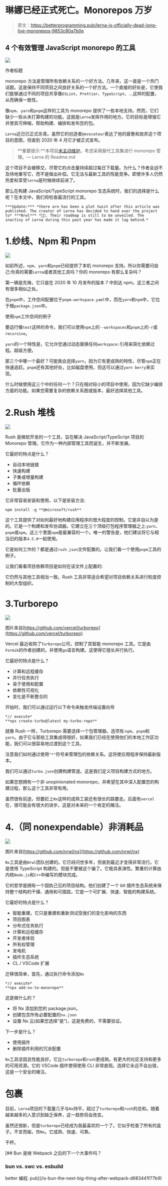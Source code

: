 # 琳娜已经正式死亡。Monorepos 万岁

> 原文：<https://betterprogramming.pub/lerna-is-officially-dead-long-live-monorepos-9853c80a7b0e>

## 4 个有效管理 JavaScript monorepo 的工具

![](img/96ed5fe76ebf7b0b89e341e8f42d7c3e.png)

作者标题

monorepo 方法是管理所有依赖关系的一个好方法。几年来，这一直是一个热门话题。这是保持不同项目之间良好关系的一个好方法。一个直接的好处是，它使我们能够通过不同的项目共享像`ESLint`、`Prettier`、`TypeScript`、…这样的配置，从而确保一致性。

像`npm`、`yarn`和`pnpm`这样的工具为 monorepo 提供了一些本地支持。然而，它们缺少一些从未打算构建的功能。这就是`Lerna`发挥作用的地方。它的目标是增强它并使其可伸缩，帮助构建、编排和发布您的包。

`Lerna`近日已正式杀青。虽然它的创造者`@evocateur`表达了他的疲惫和放弃这个项目的意图，但直到 2020 年 4 月它才被正式宣布。

> **重要提示:**本项目[未主动维护](https://github.com/lerna/lerna/issues/2703)。考虑采用替代工具集进行 monorepo 管理。— Lerna 的 Readme.md

这个项目不会被移交，尽管它的点击量持续超过每日下载量。为什么？作者会迫不及待地重写它，而不是做出补偿。它无法与最新工具的性能竞争。即使许多人仍然热爱和享受`lerna`是时候继续前进了。

那么在构建 JavaScript/TypeScript monorepo 生态系统时，我们的选择是什么呢？在本文中，我们将检查最流行的工具。

```
***Update:*** *there are has been a plot twist after this article was published. The creator of Lerna has decided to hand over the project to* ***Nrwl*** *🚀🚀. Their roadmap is still to be unveiled. The inactivy of Lerna during this past year has made it lag behind.*
```

# 1.纱线、Npm 和 Pnpm

![](img/f958fa19ffdb9e5ba5c130c8d2be1d1a.png)

如前所述，`npm`、`yarn`和`pnpm`已经提供了本机 monorepo 支持。所以你需要问自己:你真的需要`Lerna`或者其他工具吗？你的 monorepo 有那么复杂吗？

第一辆是先锋。它只是在 2020 年 10 月发布的版本 7 中到达 npm。这三者之间有很多相似之处。

在`pnpm`中，工作空间配置位于`pnpm-workspace.yaml`中，而在`yarn`和`npm`中，它位于根`package.json`中。

使用`npm`工作空间的例子

要运行像`test`这样的命令，我们可以使用`npm`上的`--workspaces`和`pnpm`上的`-r`或`recursive`。

`yarn`的一个特性是，它允许您通过动态替换任何`workspace:`引用来简化依赖过程。超级方便。

那三个中哪一个最好？可能我会选择`yarn`，因为它有更成熟的特性，尽管`npm`正在快速追赶。`pnpm`还有其他好处，比如磁盘使用，但这可以通过`yarn berry`来实现。

什么时候使用这三个中的任何一个？只在相对较小的项目中使用，因为它缺少编排方面的功能。如果您需要复杂的依赖关系图或版本，最好选择其他工具。

# 2.Rush 堆栈

![](img/2b576ba5e8cb7f137a5ed686a25c751f.png)

Rush 是微软开发的一个工具，旨在解决 JavaScript/TypeScript 项目的 Monorepo 管理。它作为一种内部管理工具而诞生，并不断发展。

它最好的特点是什么？

*   自动本地链接
*   快速构建
*   子集或增量构建
*   循环依赖
*   批量出版

它非常容易安装和使用，以下是安装方法:

```
npm install -g **@microsoft/rush**
```

这个工具提供了对如何最好地构建应用程序的很大程度的控制。它是非自以为是的。它是一个构建和发布协调器。它建立在三个顶级打包程序管理器之上:`yarn`、`pnpm`或`npm`。这三个里面`npm`是最兼容的一个。唯一的警告是，他们建议将它与相当旧的版本`4.5.0`一起使用。

它是如何工作的？都是通过`rush.json`文件配置的。让我们看一个使用`pnpm`工具的例子。

让我们看看项目依赖项目是如何在该文件上配置的:

它仍然与其他工具相当一致。Rush 工具非常适合希望对项目依赖关系进行粒度控制的大型组织。

# 3.Turborepo

![](img/99111c2589b8c100247747fa5d829c68.png)

图片来自[https://github.com/vercel/turborepo](https://github.com/vercel/turborepo)

Vercel 最近收购了`Turborepo`公司，控制了其智能 monorepo 工具。它是由`Formik`的作者创建的，并使用`go`语言构建。这使得它擅长并行执行。

它最好的特点是什么？

*   计算和远程缓存
*   并行任务执行
*   易于使用和配置
*   依赖性可视化
*   变化是不断整合的

开始时，我们可以通过运行以下命令来触发终端设置向导

```
*// execute*
**npx create-turbo@latest my-turbo-repo**
```

就像 Rush 一样，Turborepo 需要选择一个包管理器。选项有:`npm`、`pnpm`和`yarn`。由于它与那些工具集成得很好，如果我们已经在使用他们的本地工作区功能，我们可以很容易地过渡到这个工具。

注意我们如何通过使用`"*"`符号来管理包的依赖关系。这将使应用程序保持最新版本。

我们可以通过`turbo.json`创建构建管道。这是我们定义项目构建方式的地方。

如果您想拥有一个非 unopinionated monorepo，并希望在其中深入配置您的构建过程，那么这个工具非常有用。

虽然很有前途，但要赶上`Nx`这样的成熟工装还有很长的路要走。后面有`vercel`在，很可能会有很大的进步。这是对未来的一个肯定的赌注。

# 4.（同 nonexpendable）非消耗品

![](img/7f11be1775904e65152dcab20ba8880b.png)

图片来自[https://github.com/nrwl/nx](https://github.com/nrwl/nx)

`Nx`工具是由`Nrwl`团队创建的。它已经问世多年，但直到最近才变得非常流行。它是使用 TypeScript 构建的。但是不要被这个骗了。它极具表演性。繁重的计算由内核`Node.js`和`C++`中编写的模块完成。

它的哲学是拥有一个固执己见的项目结构。他们创建了一个 bit 插件生态系统来保持整个结构的干燥、通用和可插拔。它是一个可扩展、快速、智能的构建系统。

它最好的特点是什么？

*   智能重建。它只是重建和重新测试受我们的变化影响的东西
*   项目图表
*   分布式任务执行
*   计算和远程缓存
*   开发者体验
*   所有权管理
*   发电机
*   插件生态系统
*   CL / VSCode 扩展

迁移很简单，首先，通过执行命令添加`Nx`

```
*// execute*
**npx add-nx-to-monorepo**
```

这是做什么的？

*   将 Nx 添加到您的 package.json。
*   创建包含所有必要配置的`nx.json`
*   设置 Nx 云(如果您选择“是”)，这是免费的，不需要验证。

下一步是什么？

*   使用插件
*   删除插件利用的冗余配置

`Nx`工具坚固且性能良好。它比`turborepo`和`rush`更成熟。有更大的社区支持和更多的可用资源。它的 VSCode 插件使得使用 CLI 非常直观。选择它永远不会出错，这是一个安全的赌注。

# 包裹

目前，`Lerna`项目的下载量几乎与`Nx`持平，超过了`turborepo`和`rush`的总和。随着越来越多的人意识到缺乏保养，这一趋势将会改变。

虽然还很新，但是`turborepo`已经成为我最喜欢的一个了。它似乎检查了所有的盒子。不言而喻，你`Nx`。它成熟、快速、可靠。

干杯。

[](/is-bun-the-next-big-thing-after-webpack-d683441f77b9) [## Bun 是继 Webpack 之后的下一个大事件吗？

### bun vs. swc vs. esbuild

better 编程. pub](/is-bun-the-next-big-thing-after-webpack-d683441f77b9)